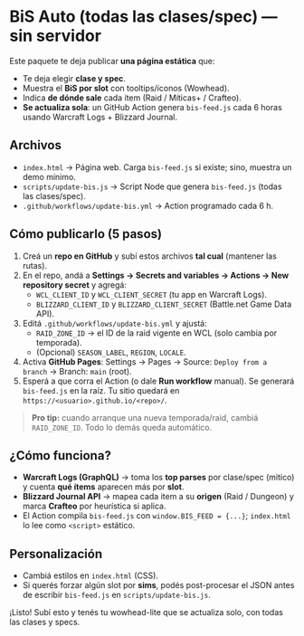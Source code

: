 # BiS Auto (todas las clases/spec) — sin servidor

Este paquete te deja publicar **una página estática** que:
- Te deja elegir **clase y spec**.
- Muestra el **BiS por slot** con tooltips/íconos (Wowhead).
- Indica **de dónde sale** cada ítem (Raid / Míticas+ / Crafteo).
- **Se actualiza sola**: un GitHub Action genera `bis-feed.js` cada 6 horas usando Warcraft Logs + Blizzard Journal.

## Archivos
- `index.html` → Página web. Carga `bis-feed.js` si existe; sino, muestra un demo mínimo.
- `scripts/update-bis.js` → Script Node que genera `bis-feed.js` (todas las clases/spec).
- `.github/workflows/update-bis.yml` → Action programado cada 6 h.

## Cómo publicarlo (5 pasos)
1. Creá un **repo en GitHub** y subí estos archivos **tal cual** (mantener las rutas).
2. En el repo, andá a **Settings → Secrets and variables → Actions → New repository secret** y agregá:
   - `WCL_CLIENT_ID` y `WCL_CLIENT_SECRET` (tu app en Warcraft Logs).
   - `BLIZZARD_CLIENT_ID` y `BLIZZARD_CLIENT_SECRET` (Battle.net Game Data API).
3. Editá `.github/workflows/update-bis.yml` y ajustá:
   - `RAID_ZONE_ID` → el ID de la raid vigente en WCL (solo cambia por temporada).
   - (Opcional) `SEASON_LABEL`, `REGION`, `LOCALE`.
4. Activa **GitHub Pages**: Settings → Pages → Source: `Deploy from a branch` → Branch: `main` (root).
5. Esperá a que corra el Action (o dale **Run workflow** manual). Se generará `bis-feed.js` en la raíz. Tu sitio quedará en `https://<usuario>.github.io/<repo>/`.

> **Pro tip:** cuando arranque una nueva temporada/raid, cambiá `RAID_ZONE_ID`. Todo lo demás queda automático.

## ¿Cómo funciona?
- **Warcraft Logs (GraphQL)** → toma los **top parses** por clase/spec (mitico) y cuenta **qué ítems** aparecen más por **slot**.
- **Blizzard Journal API** → mapea cada item a su **origen** (Raid / Dungeon) y marca **Crafteo** por heurística si aplica.
- El Action compila `bis-feed.js` con `window.BIS_FEED = {...}`; `index.html` lo lee como `<script>` estático.

## Personalización
- Cambiá estilos en `index.html` (CSS).
- Si querés forzar algún slot por **sims**, podés post-procesar el JSON antes de escribir `bis-feed.js` en `scripts/update-bis.js`.

¡Listo! Subí esto y tenés tu wowhead-lite que se actualiza solo, con todas las clases y specs.
